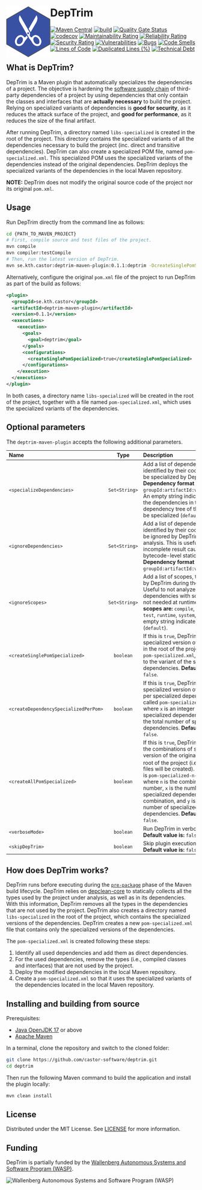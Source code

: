 # DepTrim <img src=".img/logo.svg" align="left" height="135px" alt="DepTrim logo"/>

[![Maven Central](https://img.shields.io/maven-central/v/se.kth.castor/deptrim-maven-plugin.svg)](https://search.maven.org/search?q=g:se.kth.castor%20AND%20a:deptrim*)
[![build](https://github.com/castor-software/deptrim/actions/workflows/build.yml/badge.svg)](https://github.com/castor-software/deptrim/actions/workflows/build.yml)
[![Quality Gate Status](https://sonarcloud.io/api/project_badges/measure?project=castor-software_deptrim&metric=alert_status)](https://sonarcloud.io/dashboard?id=castor-software_deptrim)
[![codecov](https://codecov.io/gh/castor-software/deptrim/branch/main/graph/badge.svg?token=L70YMFGJ4D)](https://codecov.io/gh/ASSERT-KTH/deptrim)
[![Maintainability Rating](https://sonarcloud.io/api/project_badges/measure?project=castor-software_deptrim&metric=sqale_rating)](https://sonarcloud.io/dashboard?id=castor-software_deptrim)
[![Reliability Rating](https://sonarcloud.io/api/project_badges/measure?project=castor-software_deptrim&metric=reliability_rating)](https://sonarcloud.io/dashboard?id=castor-software_deptrim)
[![Security Rating](https://sonarcloud.io/api/project_badges/measure?project=castor-software_deptrim&metric=security_rating)](https://sonarcloud.io/dashboard?id=castor-software_deptrim)
[![Vulnerabilities](https://sonarcloud.io/api/project_badges/measure?project=castor-software_deptrim&metric=vulnerabilities)](https://sonarcloud.io/dashboard?id=castor-software_deptrim)
[![Bugs](https://sonarcloud.io/api/project_badges/measure?project=castor-software_deptrim&metric=bugs)](https://sonarcloud.io/dashboard?id=castor-software_deptrim)
[![Code Smells](https://sonarcloud.io/api/project_badges/measure?project=castor-software_deptrim&metric=code_smells)](https://sonarcloud.io/dashboard?id=castor-software_deptrim)
[![Lines of Code](https://sonarcloud.io/api/project_badges/measure?project=castor-software_deptrim&metric=ncloc)](https://sonarcloud.io/dashboard?id=castor-software_deptrim)
[![Duplicated Lines (%)](https://sonarcloud.io/api/project_badges/measure?project=castor-software_deptrim&metric=duplicated_lines_density)](https://sonarcloud.io/dashboard?id=castor-software_deptrim)
[![Technical Debt](https://sonarcloud.io/api/project_badges/measure?project=castor-software_deptrim&metric=sqale_index)](https://sonarcloud.io/dashboard?id=castor-software_deptrim)

## What is DepTrim?

DepTrim is a Maven plugin that automatically specializes the dependencies of a project.
The objective is hardening the [software supply chain](https://www.cesarsotovalero.net/blog/the-software-supply-chain.html) of third-party dependencies of a project by using dependencies that only contain the classes and interfaces that are **actually necessary** to build the project.
Relying on specialized variants of dependencies is **good for security**, as it reduces the attack surface of the project, and **good for performance**, as it reduces the size of the final artifact.

After running DepTrim, a directory named `libs-specialized` is created in the root of the project.
This directory contains the specialized variants of all the dependencies necessary to build the project (inc. direct and transitive dependencies).
DepTrim can also create a specialized POM file, named `pom-specialized.xml`.
This specialized POM uses the specialized variants of the dependencies instead of the original dependencies.
DepTrim deploys the specialized variants of the dependencies in the local Maven repository.

**NOTE:** DepTrim does not modify the original source code of the project nor its original `pom.xml`.

## Usage

Run DepTrim directly from the command line as follows:

```bash
cd {PATH_TO_MAVEN_PROJECT}
# First, compile source and test files of the project.
mvn compile   
mvn compiler:testCompile
# Then, run the latest version of DepTrim.
mvn se.kth.castor:deptrim-maven-plugin:0.1.1:deptrim -DcreateSinglePomSpecialized=true
```

Alternatively, configure the original `pom.xml` file of the project to run DepTrim as part of the build as follows:

```xml
<plugin>
  <groupId>se.kth.castor</groupId>
  <artifactId>deptrim-maven-plugin</artifactId>
  <version>0.1.1</version>
  <executions>
    <execution>
      <goals>
        <goal>deptrim</goal>
      </goals>
      <configurations>
        <createSinglePomSpecialized>true</createSinglePomSpecialized>
      </configurations>
    </execution>
  </executions>
</plugin>
```

In both cases, a directory name `libs-specialized` will be created in the root of the project, together with a file named `pom-specialized.xml`, which uses the specialized variants of the dependencies.

## Optional parameters

The `deptrim-maven-plugin` accepts the following additional parameters.

| Name                        |     Type      | Description                                                                                                                                                                                                                                                                                                                                                                                                        | 
|:----------------------------|:-------------:|:-------------------------------------------------------------------------------------------------------------------------------------------------------------------------------------------------------------------------------------------------------------------------------------------------------------------------------------------------------------------------------------------------------------------| 
| `<specializeDependencies>`  | `Set<String>` | Add a list of dependencies, identified by their coordinates, to be specialized by DepTrim. **Dependency format is:** `groupId:artifactId:version:scope`. An empty string indicates that all the dependencies in the dependency tree of the project will be specialized (`default`).                                                                                                                                |
| `<ignoreDependencies>`      | `Set<String>` | Add a list of dependencies, identified by their coordinates, to be ignored by DepTrim during the analysis. This is useful to override incomplete result caused by bytecode-level static analysis. **Dependency format is:** `groupId:artifactId:version:scope`.                                                                                                                                                    |
| `<ignoreScopes>`            | `Set<String>` | Add a list of scopes, to be ignored by DepTrim during the analysis. Useful to not analyze dependencies with scopes that are not needed at runtime. **Valid scopes are:** `compile`, `provided`, `test`, `runtime`, `system`, `import`. An empty string indicates no scopes (`default`).                                                                                                                            |
| `<createSinglePomSpecialized>`    |   `boolean`   | If this is `true`, DepTrim creates a specialized version of the POM file in the root of the project, called `pom-specialized.xml`, which points to the variant of the specialized the dependencies. **Default value is:** `false`.                                                                                                                                                                                 |
| `<createDependencySpecializedPerPom>`    |   `boolean`   | If this is `true`, DepTrim creates one specialized version of the POM file per specialized dependency, called `pom-specialized-x-y.xml`, where `x` is an integer identifying a specialized dependency, and `y` is the total number of specialized dependencies. **Default value is:** `false`.                                                                                                                    |
| `<createAllPomSpecialized>` |   `boolean`   | If this is `true`, DepTrim creates all the combinations of specialized version of the original POM in the root of the project (i.e., $2^y$ POM files will be created). Name format is `pom-specialized-n-x-y.xml`, where `n` is the combination number, `x` is the number of specialized dependencies in this combination, and `y` is the total number of specialized dependencies. **Default value is:** `false`. |
| `<verboseMode>`             |   `boolean`   | Run DepTrim in verbose mode. **Default value is:** `false`.                                                                                                                                                                                                                                                                                                                                                        |
| `<skipDepTrim>`             |   `boolean`   | Skip plugin execution completely. **Default value is:** `false`.                                                                                                                                                                                                                                                                                                                                                   |

## How does DepTrim works?

DepTrim runs before executing during the [`pre-package`](https://maven.apache.org/guides/introduction/introduction-to-the-lifecycle.html#some-phases-are-not-usually-called-from-the-command-line) phase of the Maven build lifecycle. 
DepTrim relies on [depclean-core](https://github.com/castor-software/depclean) to statically collects all the types used by the project under analysis, as well as in its dependencies. 
With this information, DepTrim removes all the types in the dependencies that are not used by the project.
DepTrim also creates a directory named `libs-specialized` in the root of the project, which contains the specialized versions of the dependencies.
DepTrim creates a new `pom-specialized.xml` file that contains only the specialized versions of the dependencies.

The `pom-specialized.xml` is created following these steps:

1. Identify all used dependencies and add them as direct dependencies.
2. For the used dependencies, remove the types (i.e., compiled classes and interfaces) that are not used by the project.
3. Deploy the modified dependencies in the local Maven repository.
4. Create a `pom-specialized.xml` so that it uses the specialized variants of the dependencies located in the local Maven repository.

## Installing and building from source

Prerequisites:

- [Java OpenJDK 17](https://openjdk.java.net) or above
- [Apache Maven](https://maven.apache.org/)

In a terminal, clone the repository and switch to the cloned folder:

```bash
git clone https://github.com/castor-software/deptrim.git
cd deptrim
```

Then run the following Maven command to build the application and install the plugin locally:

```bash
mvn clean install
```

## License

Distributed under the MIT License. See [LICENSE](https://github.com/castor-software/depclean/blob/master/LICENSE.md) for more information.

## Funding

DepTrim is partially funded by the [Wallenberg Autonomous Systems and Software Program (WASP)](https://wasp-sweden.org).

<img src="https://github.com/castor-software/depclean/blob/master/.img/wasp.svg" height="50px" alt="Wallenberg Autonomous Systems and Software Program (WASP)"/>
